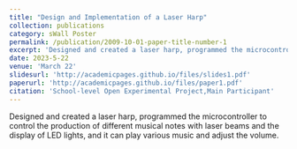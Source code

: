 ```yaml
---
title: "Design and Implementation of a Laser Harp"
collection: publications
category: sWall Poster
permalink: /publication/2009-10-01-paper-title-number-1
excerpt: 'Designed and created a laser harp, programmed the microcontroller to control the production of different musical notes with laser beams and the display of LED lights, and it can play various music and adjust the volume.'
date: 2023-5-22
venue: 'March 22'
slidesurl: 'http://academicpages.github.io/files/slides1.pdf'
paperurl: 'http://academicpages.github.io/files/paper1.pdf'
citation: 'School-level Open Experimental Project,Main Participant'
---
```


Designed and created a laser harp, programmed the microcontroller to control the production of different musical notes with laser beams and the display of LED lights, and it can play various music and adjust the volume.
